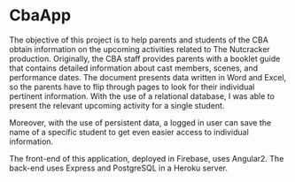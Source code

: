 # CbaApp

The objective of this project is to help parents and students of the CBA obtain information on the upcoming activities related to The Nutcracker production. Originally, the CBA staff provides parents with a booklet guide that contains detailed information about cast members, scenes, and performance dates. The document presents data written in Word and Excel, so the parents have to flip through pages to look for their individual pertinent information. With the use of a relational database, I was able to present the relevant upcoming activity for a single student.

Moreover, with the use of persistent data, a logged in user can save the name of a specific student to get even easier access to individual information.

The front-end of this application, deployed in Firebase, uses Angular2. The back-end uses Express and PostgreSQL in a Heroku server.

